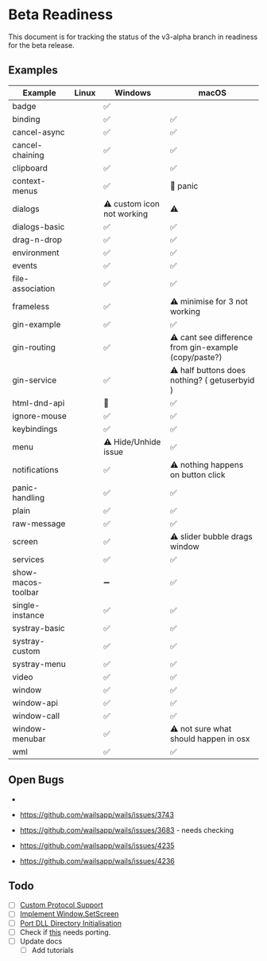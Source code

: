 # Beta Readiness

This document is for tracking the status of the v3-alpha branch in readiness for the beta release.

## Examples

| Example            | Linux | Windows                    | macOS                                                 |
|--------------------|-------|----------------------------|-------------------------------------------------------|
| badge              |       | ✅                          |                                                       |
| binding            |       | ✅                          | ✅                                                     |
| cancel-async       |       | ✅                          | ✅                                                     |
| cancel-chaining    |       | ✅                          | ✅                                                     |
| clipboard          |       | ✅                          | ✅                                                     |
| context-menus      |       | ✅                          | 🚫 panic                                              |
| dialogs            |       | ⚠️ custom icon not working | ⚠️                                                    |
| dialogs-basic      |       | ✅                          | ✅                                                     |
| drag-n-drop        |       | ✅                          | ✅                                                     |
| environment        |       | ✅                          | ✅                                                     |
| events             |       | ✅                          | ✅                                                     |
| file-association   |       | ✅                          | ✅                                                     |
| frameless          |       | ✅                          | ⚠️ minimise for 3 not working                         |
| gin-example        |       | ✅                          | ✅                                                     |
| gin-routing        |       | ✅                          | ⚠️ cant see difference from gin-example (copy/paste?) |
| gin-service        |       | ✅                          | ⚠️ half buttons does nothing? ( getuserbyid )         |
| html-dnd-api       |       | 🚫                         | ✅                                                     |
| ignore-mouse       |       | ✅                          | ✅                                                     |
| keybindings        |       | ✅                          | ✅                                                     |
| menu               |       | ⚠️ Hide/Unhide issue       | ✅                                                     |
| notifications      |       | ✅                          | ⚠️ nothing happens on button click                    |
| panic-handling     |       | ✅                          | ✅                                                     |
| plain              |       | ✅                          | ✅                                                     |
| raw-message        |       | ✅                          | ✅                                                     |
| screen             |       | ✅                          | ⚠️ slider bubble drags window                         |
| services           |       | ✅                          | ✅                                                     |
| show-macos-toolbar |       | ➖                          | ✅                                                     |
| single-instance    |       | ✅                          | ✅                                                     |
| systray-basic      |       | ✅                          | ✅                                                     |
| systray-custom     |       | ✅                          | ✅                                                     |
| systray-menu       |       | ✅                          | ✅                                                     |
| video              |       | ✅                          | ✅                                                     |
| window             |       | ✅                          | ✅                                                     |
| window-api         |       | ✅                          | ✅                                                     |
| window-call        |       | ✅                          | ✅                                                     |
| window-menubar     |       | ✅                          | ⚠️ not sure what should happen in osx                 |
| wml                |       | ✅                          | ✅                                                     |

## Open Bugs
- 

- https://github.com/wailsapp/wails/issues/3743
- https://github.com/wailsapp/wails/issues/3683 - needs checking
- https://github.com/wailsapp/wails/issues/4235
- https://github.com/wailsapp/wails/issues/4236

## Todo

- [ ] [Custom Protocol Support](https://github.com/wailsapp/wails/issues/4026)
- [ ] [Implement Window.SetScreen](https://github.com/wailsapp/wails/issues/4000)
- [ ] [Port DLL Directory Initialisation](https://github.com/wailsapp/wails/pull/4207)
- [ ] Check if [this](https://github.com/wailsapp/wails/pull/4047#issuecomment-2814676117) needs porting.
- [ ] Update docs
    - [ ] Add tutorials
